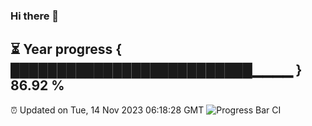 ### Hi there 👋
⏳ Year progress { ██████████████████████████▁▁▁▁ } 86.92 %
---
⏰ Updated on Tue, 14 Nov 2023 06:18:28 GMT
![Progress Bar CI](https://github.com/liununu/liununu/workflows/Progress%20Bar%20CI/badge.svg)
